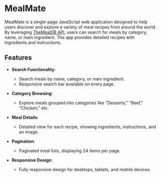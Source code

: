 # MealMate

MealMate is a single-page JavaScript web application designed to help users discover and explore a variety of meal recipes from around the world. By leveraging [TheMealDB API](https://www.themealdb.com/api.php), users can search for meals by category, name, or main ingredient. The app provides detailed recipes with ingredients and instructions.

## **Features**

- **Search Functionality**:

  - Search meals by name, category, or main ingredient.
  - Responsive search bar available on every page.

- **Category Browsing**:

  - Explore meals grouped into categories like "Desserts," "Beef," "Chicken," etc.

- **Meal Details**:

  - Detailed view for each recipe, showing ingredients, instructions, and an image.

- **Pagination**:

  - Paginated meal lists, displaying 24 items per page.

- **Responsive Design**:
  - Fully responsive design for desktops, tablets, and mobile devices.
